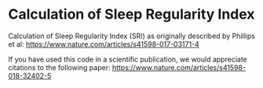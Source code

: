 # Calculation of Sleep Regularity Index

Calculation of Sleep Regularity Index (SRI) as originally described by Phillips et al: 
https://www.nature.com/articles/s41598-017-03171-4

If you have used this code in a scientific publication, we would appreciate citations to the following paper:
https://www.nature.com/articles/s41598-018-32402-5
